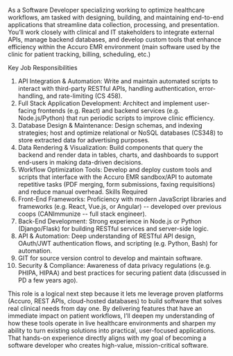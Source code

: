 As a Software Developer specializing working to optimize healthcare workflows, am tasked with designing, building, and maintaining end-to-end applications that streamline data collection, processing, and presentation. You’ll work closely with clinical and IT stakeholders to integrate external APIs, manage backend databases, and develop custom tools that enhance efficiency within the Accuro EMR environment (main software used by the clinic for patient tracking, billing, scheduling, etc.)

Key Job Responsibilities

1. API Integration & Automation: Write and maintain automated scripts to interact with third-party RESTful APIs, handling authentication, error-handling, and rate-limiting (CS 458).
2. Full Stack Application Development: Architect and implement user-facing frontends (e.g. React) and backend services (e.g. Node.js/Python) that run periodic scripts to improve clinic efficiency.
3. Database Design & Maintenance: Design schemas, and indexing strategies; host and optimize relational or NoSQL databases (CS348) to store extracted data for advertising purposes.
4. Data Rendering & Visualization: Build components that query the backend and render data in tables, charts, and dashboards to support end-users in making data-driven decisions.
5. Workflow Optimization Tools: Develop and deploy custom tools and scripts that interface with the Accuro EMR sandbox/API to automate repetitive tasks (PDF merging, form submissions, faxing requisitions) and reduce manual overhead.
   Skills Required
6. Front-End Frameworks: Proficiency with modern JavaScript libraries and frameworks (e.g. React, Vue.js, or Angular) -- developed over previous coops (CANImmunize -- full stack engineer).
7. Back-End Development: Strong experience in Node.js or Python (Django/Flask) for building RESTful services and server-side logic.
8. API & Automation: Deep understanding of RESTful API design, OAuth/JWT authentication flows, and scripting (e.g. Python, Bash) for automation.
9. GIT for source version control to develop and maintain software.
10. Security & Compliance: Awareness of data privacy regulations (e.g. PHIPA, HIPAA) and best practices for securing patient data (discussed in PD a few years ago).

This role is a logical next step because it lets me leverage proven platforms (Accuro, REST APIs, cloud-hosted databases) to build software that solves real clinical needs from day one. By delivering features that have an immediate impact on patient workflows, I’ll deepen my understanding of how these tools operate in live healthcare environments and sharpen my ability to turn existing solutions into practical, user-focused applications. That hands-on experience directly aligns with my goal of becoming a software developer who creates high-value, mission-critical software.
